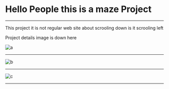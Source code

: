 # Hello People this is a maze Project 

------------

This project  it is not regular web site about scrooling down is it scrooling left 

Project details image is down here 

![a](https://github.com/yetkinkrsngr/theMaze-Project/assets/25861632/b9346046-569e-4bd9-8a33-438ac983b181)

------------

![b](https://github.com/yetkinkrsngr/theMaze-Project/assets/25861632/cbacc676-7bc7-48b1-966b-7c33ad4c7134)

------------
![c](https://github.com/yetkinkrsngr/theMaze-Project/assets/25861632/782886e4-5e2e-4b88-bf2b-d6fbad80be9f)

------------
